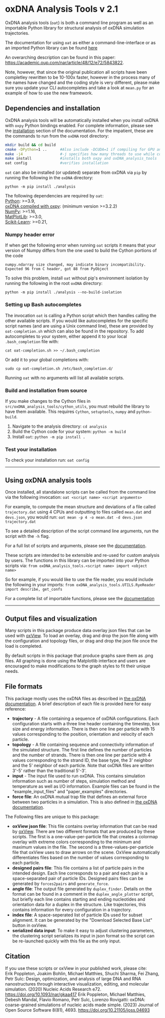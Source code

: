 # oxDNA Analysis Tools v 2.1

OxDNA analysis tools (`oat`) is both a command line program as well as an importable Python library for structural analysis of oxDNA simulation trajectories.

The documentation for using `oat` as either a command-line-interface or as an imported Python library can be found [here](https://lorenzo-rovigatti.github.io/oxDNA/oat/index.html)

An overarching description can be found in this paper: https://academic.oup.com/nar/article/48/12/e72/5843822.

Note, however, that since the original publication all scripts have been completley rewritten to be 10-100x faster, however in the process many of the names have changed and the coding style is very different, please make sure you update your CLI autocompletes and take a look at `mean.py` for an example of how to use the new framework.

## Dependencies and installation

OxDNA analysis tools will be automatically installed when you install oxDNA with `oxpy` Python bindings enabled.  For complete information, please see the [installation](https://lorenzo-rovigatti.github.io/oxDNA/install.html) section of the documentation.  For the impatient, these are the commands to run from the `oxDNA` root directory:

```bash
mkdir build && cd build
cmake -DPython=1 ..      #Also include -DCUDA=1 if compiling for GPU and `-DOxpySystemInstall=1` if on a personal machine or if using Python managed by Conda.
make -j4                 #-j specifies how many threads to use while compiling
make install             #installs both oxpy and oxDNA_analysis_tools
oat config               #verifies installation
```

`oat` can also be installed (or updated) separate from oxDNA via `pip` by running the following in the `oxDNA` directory:
```
python -m pip install ./analysis
```

The following dependencies are required by `oat`:<br/>
[Python](https://www.python.org/): >=3.9,<br/>
[oxDNA compiled with oxpy](https://github.com/lorenzo-rovigatti/oxDNA): (minimum version >=3.2.2)<br/>
[NumPy](https://numpy.org/): >=1.16,<br/>
[MatPlotLib](https://matplotlib.org/index.html): >=3.0,<br/>
[Scikit-Learn](https://scikit-learn.org/stable/): >=0.21,<br/>

### Numpy header error
If when get the following error when running `oat` scripts it means that your version of Numpy differs from the one used to build the Cython portions of the code
```
numpy.ndarray size changed, may indicate binary incompatibility. Expected 96 from C header, got 88 from PyObject
```

To solve this problem, install `oat` without pip's environment isolation by running the following in the root `oxDNA` directory:
```
python -m pip install ./analysis --no-build-isolation
```

### Setting up Bash autocompletes
The invocation `oat` is calling a Python script which then handles calling the other available scripts.  If you would like autocompletes for the specific script names (and are using a Unix command line), these are provided by `oat-completion.sh` which can also be found in the repository.  To add autocompletes to your system, either append it to your local `.bash_completion` file with:

`cat oat-completion.sh >> ~/.bash_completion`

Or add it to your global completions with:

`sudo cp oat-completion.sh /etc/bash_completion.d/`

Running `oat` with no arguments will list all available scripts.

### Build and installation from source
If you make changes to the Cython files in `src/oxDNA_analysis_tools/cython_utils`, you must rebuild the library to have them available.  This requires `Cython`, `setuptools`, `numpy` and `python-build`.

1. Navigate to the analysis directory:
   `cd analysis`
2. Build the Cython code for your system:
   `python -m build`
3. Install `oat`:
   `python -m pip install .`

### Test your installation
To check your installation run:
   `oat config`

-------------------------------------------------------------------

## Using oxDNA analysis tools
Once installed, all standalone scripts can be called from the command line via the following invocation:
`oat <script name> <script arguments>`

For example, to compute the mean structure and deviations of a file called `trajectory.dat` using 4 CPUs and outputting to files called `mean.dat` and `devs.json`, you would run:
`oat mean -p 4 -o mean.dat -d devs.json trajectory.dat`

To see a detailed description of the script command line arguments, run the script with the `-h` flag.

For a full list of scripts and arguments, please see the [documentation](https://lorenzo-rovigatti.github.io/oxDNA/oat/cli.html).

These scripts are intended to be extensible and re-used for custom analysis by users.  The functions in this library can be imported into your Python scripts via:
`from oxDNA_analysis_tools.<script name> import <object name>`

So for example, if you would like to use the file reader, you would include the following in your imports:
`from oxDNA_analysis_tools.UTILS.RyeReader import describe, get_confs`

For a complete list of importable functions, please see the [documentation](https://lorenzo-rovigatti.github.io/oxDNA/oat/index.html#scripting-interface)

-------------------------------------------------------------------

## Output files and visualization

Many scripts in this package produce data overlay json files that can be used with [oxView](https://github.com/sulcgroup/oxdna-viewer).
To load an overlay, drag and drop the json file along with the configuration and topology files, or drag and drop the json file once the load is completed.

By default scripts in this package that produce graphs save them as .png files.  All graphing is done using the Matplotlib interface and users are encouraged to make modifications to the graph styles to fit their unique needs.

## File formats

This package mostly uses the oxDNA files as described in [the oxDNA documentation](https://lorenzo-rovigatti.github.io/oxDNA/configurations.html).  A brief description of each file is provided here for easy reference:
* **trajectory** - A file containing a sequence of oxDNA configurations.  Each configuration starts with a three line header containing the timestep, box size and energy information.  There is then one line per particle with 15 values corresponding to the position, orientation and velocity of each particle.
* **topology** - A file containing sequence and connectivity information of the simulated structure.  The first line defines the number of particles and the number of strands.  There is then one line per particle with 4 values corresponding to the strand ID, the base type, the 3' neighbor and the 5' neighbor of each particle.  Note that oxDNA files are written 3'-5' rather than the traditional 5'-3'.
* **input** - The input file used to run oxDNA.  This contains simulation information such as number of steps, simulation method and temperature as well as I/O information.  Example files can be found in the "example_input_files" and "paper_examples" directories.
* **force file**: An oxDNA mutual trap file that defines an external force between two particles in a simulation.  This is also defined in [the oxDNA documentation](https://lorenzo-rovigatti.github.io/oxDNA/forces.html).

The Following files are unique to this package:
* **oxView json file**: This file contains overlay information that can be read by [oxView](https://github.com/sulcgroup/oxdna-viewer).  There are two different formats that are produced by these scripts.  The first is a one-value-per-particle file that creates a colormap overlay with extreme colors corresponding to the minimum and maximum values in the file.  The second is a three-values-per-particle file that oxView uses to draw arrows on the scene.  OxView automatically differentiates files based on the number of values corresponding to each particle.
* **designed pairs file**: This file contains a list of particle pairs in the intended design.  Each line corresponds to a pair and each pair is a space-separated pair of particle IDs.  Designed pairs files can be generated by `forces2pairs` and `generate_force`.
* **angle file**: The output file generated by `duplex_finder`.  Details on the format can be found in a comment in the `duplex_angle_plotter` script, but briefly each line contains starting and ending nucleotides and orientation data for a duplex in the structure.  Like trajectories, this contains information for every configuration in a trajectory.
* **index file**: A space-seperated list of particle IDs used for subset alignment.  It can be generated by the "Download Selected Base List" button in oxView.
* **serialized data input**: To make it easy to adjust clustering parameters, the clustering script serializes its input in json format so the script can be re-launched quickly with this file as the only input.

## Citation

If you use these scripts or oxView in your published work, please cite:<br/>
Erik Poppleton, Joakim Bohlin, Michael Matthies, Shuchi Sharma, Fei Zhang, Petr Sulc: Design, optimization, and analysis of large DNA and RNA nanostructures through interactive visualization, editing, and molecular simulation. (2020) Nucleic Acids Research e72. https://doi.org/10.1093/nar/gkaa417
Erik Poppleton, Michael Matthies, Debesh Mandal, Flavio Romano, Petr Sulc, Lorenzo Rovigatti: oxDNA: coarse-grained simulations of nucleic acids made simple. (2023) Journal of Open Source Software 8(81), 4693. https://doi.org/10.21105/joss.04693
